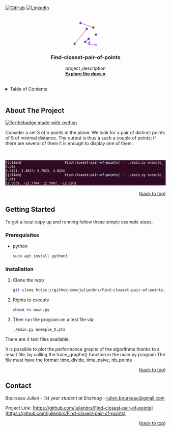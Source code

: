[![GitHub](https://img.shields.io/badge/github-%23121011.svg?style=for-the-badge&logo=github&logoColor=white)](https://github.com/julienbrs)
[![LinkedIn][linkedin-shield]][linkedin-url]

<!-- PROJECT LOGO -->
<br />
<div align="center">
  <a href="https://github.com/julienbrs/Find-closest-pair-of-points">
    <img src="images/logo.png" alt="Logo" width="80" height="80">
  </a>

<h3 align="center">Find-closest-pair-of-points</h3>

  <p align="center">
    project_description
    <br />
    <a href="https://github.com/julienbrs/Find-closest-pair-of-points"><strong>Explore the docs »</strong></a>
    <br />
    <br />
  </p>
</div>

<!-- TABLE OF CONTENTS -->
<details>
  <summary>Table of Contents</summary>
  <ol>
    <li>
      <a href="#about-the-project">About The Project</a>
    </li>
    <li>
      <a href="#getting-started">Getting Started</a>
      <ul>
        <li><a href="#prerequisites">Prerequisites</a></li>
        <li><a href="#installation">Installation</a></li>
      </ul>
    </li>
    <li><a href="#contact">Contact</a></li>
  </ol>
</details>

<br />


<!-- ABOUT THE PROJECT -->
## About The Project
[![forthebadge made-with-python](http://ForTheBadge.com/images/badges/made-with-python.svg)](https://www.python.org/)

Consider a set S of n points in the plane. We look for a
pair of distinct points of S of minimal distance. The output is thus a
such a couple of points; if there are several of them it is enough to display one of them.

<br />

![Product Name Screen Shot](images/screen.png)


<p align="right">(<a href="#readme-top">back to top</a>)</p>



<!-- GETTING STARTED -->
## Getting Started

To get a local copy up and running follow these simple example steps.

### Prerequisites


* python
  ```sh
  sudo apt install python3
  ```

### Installation

1. Clone the repo
   ```sh
   git clone https://github.com/julienbrs/Find-closest-pair-of-points.git
   ```
2. Rights to execute
   ```sh
   chmod +x main.py
   ```
3. Then run the program on a test file via:
   ```sh
   ./main.py exemple_X.pts
   ```

There are 4 test files available.

It is possible to plot the performance graphs of the algorithms thanks to a result file, by calling the trace_graphe() function in the main.py program 
The file must have the format: time_divide, time_naive, nb_points

<p align="right">(<a href="#readme-top">back to top</a>)</p>



<!-- CONTACT -->
## Contact

Bourseau Julien - *1st year student at Ensimag* - julien.bourseau@gmail.com

Project Link: [https://github.com/julienbrs/Find-closest-pair-of-points](https://github.com/julienbrs/Find-closest-pair-of-points)

<p align="right">(<a href="#readme-top">back to top</a>)</p>


[linkedin-shield]: https://img.shields.io/badge/-LinkedIn-black.svg?style=for-the-badge&logo=linkedin&colorB=555
[linkedin-url]: https://www.linkedin.com/in/julien-bourseau-ba2239228
